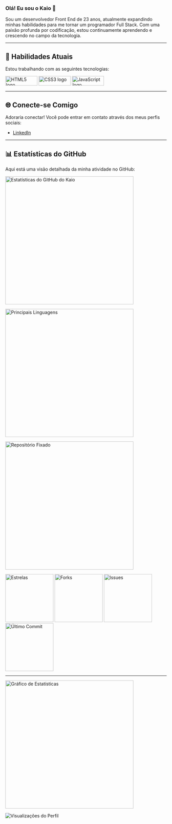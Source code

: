 ### Olá! Eu sou o Kaio 👋

Sou um desenvolvedor Front End de 23 anos, atualmente expandindo minhas habilidades para me tornar um programador Full Stack. Com uma paixão profunda por codificação, estou continuamente aprendendo e crescendo no campo da tecnologia.

---

## 🔧 Habilidades Atuais

Estou trabalhando com as seguintes tecnologias:

<p>
  <img src="https://img.shields.io/badge/HTML5-E34F26?style=flat&logo=html5&logoColor=white" alt="HTML5 logo" width="100" height="30">
  <img src="https://img.shields.io/badge/CSS3-1572B6?style=flat&logo=css3&logoColor=white" alt="CSS3 logo" width="100" height="30">
  <img src="https://img.shields.io/badge/JavaScript-323330?style=flat&logo=javascript&logoColor=F7DF1E" alt="JavaScript logo" width="100" height="30">
</p>

---

## 🌐 Conecte-se Comigo

Adoraria conectar! Você pode entrar em contato através dos meus perfis sociais:

- [LinkedIn](https://www.linkedin.com/in/kaio-c-9813b0285/)  

---

## 📊 Estatísticas do GitHub

Aqui está uma visão detalhada da minha atividade no GitHub:

<p>
  <a href="https://github.com/anuraghazra/github-readme-stats">
    <img src="https://github-readme-stats.vercel.app/api?username=kaiocandido&show_icons=true&hide_title=true&count_private=true&hide=prs&include_all_commits=true&theme=github_dark" alt="Estatísticas do GitHub do Kaio" width="400">
  </a>
</p>

<p>
  <a href="https://github.com/anuraghazra/github-readme-stats">
    <img src="https://github-readme-stats.vercel.app/api/top-langs/?username=kaiocandido&layout=compact&theme=github_dark" alt="Principais Linguagens" width="400">
  </a>
</p>

<p>
  <a href="https://github.com/kaiocandido/your-repo-name">
    <img src="https://github-readme-stats.vercel.app/api/pin/?username=kaiocandido&repo=your-repo-name&theme=github_dark" alt="Repositório Fixado" width="400">
  </a>
</p>

<p>
  <img src="https://img.shields.io/github/stars/kaiocandido/your-repo-name?style=flat&logo=github&logoColor=white" alt="Estrelas" width="150">
  <img src="https://img.shields.io/github/forks/kaiocandido/your-repo-name?style=flat&logo=github&logoColor=white" alt="Forks" width="150">
  <img src="https://img.shields.io/github/issues/kaiocandido/your-repo-name?style=flat&logo=github&logoColor=white" alt="Issues" width="150">
  <img src="https://img.shields.io/github/last-commit/kaiocandido/your-repo-name?style=flat&logo=github&logoColor=white" alt="Último Commit" width="150">
</p>

---

<!-- Animações e Estatísticas Dinâmicas -->

<p>
  <!-- Gráfico de Estatísticas Dinâmico -->
  <img src="https://github-readme-streak-stats.herokuapp.com/?user=kaiocandido&theme=github-dark-blue" alt="Gráfico de Estatísticas" width="400">
</p>

<p>
  <img src="https://komarev.com/ghpvc/?username=kaiocandido&color=brightgreen" alt="Visualizações do Perfil">
</p>
